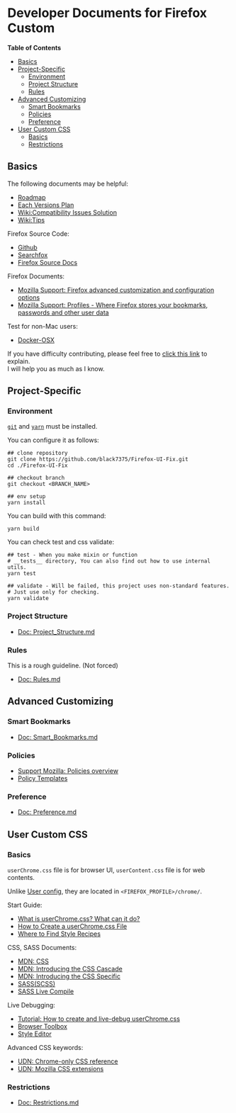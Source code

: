 # Developer Documents for Firefox Custom

<!-- markdown-toc start - Don't edit this section. Run M-x markdown-toc-refresh-toc -->
**Table of Contents**

- [Basics](#basics)
- [Project-Specific](#project-specific)
  * [Environment](#environment)
  * [Project Structure](#project-structure)
  * [Rules](#rules)
- [Advanced Customizing](#advanced-customizing)
  * [Smart Bookmarks](#smart-bookmarks)
  * [Policies](#policies)
  * [Preference](#preference)
- [User Custom CSS](#user-custom-css)
  * [Basics](#basics-1)
  * [Restrictions](#restrictions)

<!-- markdown-toc end -->

## Basics
The following documents may be helpful:
- [Roadmap](https://github.com/black7375/Firefox-UI-Fix/issues/2)
- [Each Versions Plan](https://github.com/black7375/Firefox-UI-Fix/milestones)
- [Wiki:Compatibility Issues Solution](https://github.com/black7375/Firefox-UI-Fix/wiki/Compatibility-Issues-Solution)
- [Wiki:Tips](https://github.com/black7375/Firefox-UI-Fix/wiki/Tips)

Firefox Source Code:
- [Github](https://github.com/mozilla/gecko-dev)
- [Searchfox](https://searchfox.org/)
- [Firefox Source Docs](https://firefox-source-docs.mozilla.org/)

Firefox Documents:
- [Mozilla Support: Firefox advanced customization and configuration options](https://support.mozilla.org/en-US/kb/firefox-advanced-customization-and-configuration)
- [Mozilla Support: Profiles - Where Firefox stores your bookmarks, passwords and other user data](https://support.mozilla.org/en-US/kb/profiles-where-firefox-stores-user-data)

Test for non-Mac users:
- [Docker-OSX](https://github.com/sickcodes/Docker-OSX)

If you have difficulty contributing, please feel free to [click this link](https://github.com/black7375/Firefox-UI-Fix/discussions/new?category=help-contribute-to-this-project) to explain.  
I will help you as much as I know.

## Project-Specific
### Environment
[`git`](https://git-scm.com/) and [`yarn`](https://yarnpkg.com/) must be installed.

You can configure it as follows:
```shell
## clone repository
git clone https://github.com/black7375/Firefox-UI-Fix.git
cd ./Firefox-UI-Fix

## checkout branch
git checkout <BRANCH_NAME>

## env setup
yarn install
```

You can build with this command:
```shell
yarn build
```

You can check test and css validate:
```shell
## test - When you make mixin or function
# __tests__ directory, You can also find out how to use internal utils.
yarn test

## validate - Will be failed, this project uses non-standard features.
# Just use only for checking.
yarn validate
```

### Project Structure
- [Doc: Project\_Structure.md](./Project_Structure.md)

### Rules
This is a rough guideline. (Not forced)

- [Doc: Rules.md](./Rules.md)

## Advanced Customizing
### Smart Bookmarks
- [Doc: Smart_Bookmarks.md](./Smart_Bookmarks.md)

### Policies
- [Support Mozilla: Policies overview](https://support.mozilla.org/en-US/products/firefox-enterprise/policies-customization-enterprise/policies-overview-enterprise)
- [Policy Templates](https://github.com/mozilla/policy-templates)

### Preference
- [Doc: Preference.md](./Preference.md)

## User Custom CSS
### Basics
`userChrome.css` file is for browser UI, `userContent.css` file is for web contents.

Unlike [User config](./Preference.md#user-config), they are located in `<FIREFOX_PROFILE>/chrome/`.

Start Guide:
- [What is userChrome.css? What can it do?](https://www.userchrome.org/what-is-userchrome-css.html)
- [How to Create a userChrome.css File](https://www.userchrome.org/how-create-userchrome-css.html)
- [Where to Find Style Recipes](https://www.userchrome.org/find-user-style-recipes.html)

CSS, SASS Documents:
- [MDN: CSS](https://developer.mozilla.org/en-US/docs/Web/CSS)
- [MDN: Introducing the CSS Cascade](https://developer.mozilla.org/en-US/docs/Web/CSS/Cascade)
- [MDN: Introducing the CSS Specific](https://developer.mozilla.org/en-US/docs/Web/CSS/Specificity)
- [SASS(SCSS)](https://sass-lang.com/documentation)
- [SASS Live Compile](https://www.sassmeister.com/)

Live Debugging:
- [Tutorial: How to create and live-debug userChrome.css](https://www.reddit.com/r/FirefoxCSS/comments/73dvty/tutorial_how_to_create_and_livedebug_userchromecss/)
- [Browser Toolbox](https://developer.mozilla.org/en-US/docs/Tools/Browser_Toolbox)
- [Style Editor](https://developer.mozilla.org/en-US/docs/Tools/Style_Editor)

Advanced CSS keywords:
- [UDN: Chrome-only CSS reference](https://udn.realityripple.com/docs/Mozilla/Gecko/Chrome/CSS)
- [UDN: Mozilla CSS extensions](https://udn.realityripple.com/docs/Web/CSS/Mozilla_Extensions)

### Restrictions
- [Doc: Restrictions.md](./Restrictions.md)
